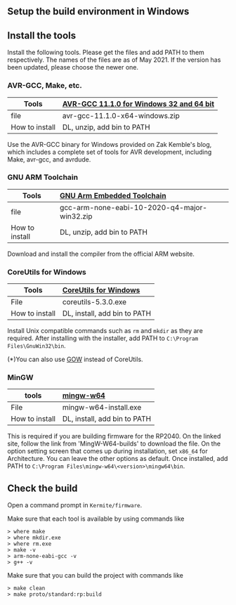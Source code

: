
## Setup the build environment in Windows

## Install the tools

Install the following tools. Please get the files and add PATH to them respectively.
The names of the files are as of May 2021. If the version has been updated, please choose the newer one.
### AVR-GCC, Make, etc.
| Tools | [AVR-GCC 11.1.0 for Windows 32 and 64 bit](https://blog.zakkemble.net/avr-gcc-builds/) 
| -------- | :------------------------------------------ | 
| file | avr-gcc-11.1.0-x64-windows.zip | 
| How to install | DL, unzip, add bin to PATH 

Use the AVR-GCC binary for Windows provided on Zak Kemble's blog, which includes a complete set of tools for AVR development, including Make, avr-gcc, and avrdude.

### GNU ARM Toolchain
| Tools | [GNU Arm Embedded Toolchain](https://developer.arm.com/tools-and-software/open-source-software/developer-tools/gnu-toolchain/gnu) | 
| -------- | :------------------------------------------ | 
| file | gcc-arm-none-eabi-10-2020-q4-major-win32.zip | 
| How to install | DL, unzip, add bin to PATH

Download and install the compiler from the official ARM website.

### CoreUtils for Windows
| Tools | [CoreUtils for Windows](http://gnuwin32.sourceforge.net/packages/coreutils.htm) 
| -------- | :------------------------------------------ | 
| File | coreutils-5.3.0.exe 
| How to install | DL, install, add bin to PATH

Install Unix compatible commands such as `rm` and `mkdir` as they are required.
After installing with the installer, add PATH to `C:\Program Files\GnuWin32\bin`.

(*)You can also use [GOW](https://github.com/bmatzelle/gow) instead of CoreUtils.


### MinGW
| tools | [mingw-w64](http://mingw-w64.org/doku.php/download) |
| -------- | :------------------------------------------ | 
| File | mingw-w64-install.exe 
| How to install | DL, install, add bin to PATH

This is required if you are building firmware for the RP2040.
On the linked site, follow the link from 'MingW-W64-builds' to download the file.
On the option setting screen that comes up during installation, set `x86_64` for Architecture. You can leave the other options as default.
Once installed, add PATH to `C:\Program Files\mingw-w64\<version>\mingw64\bin`.

## Check the build

Open a command prompt in `Kermite/firmware`.

Make sure that each tool is available by using commands like

```
> where make
> where mkdir.exe
> where rm.exe
> make -v
> arm-none-eabi-gcc -v
> g++ -v
```

Make sure that you can build the project with commands like

```
> make clean
> make proto/standard:rp:build
```



